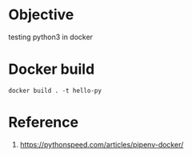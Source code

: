 # Objective
testing python3 in docker

# Docker build
```console
docker build . -t hello-py
```

# Reference
1. https://pythonspeed.com/articles/pipenv-docker/